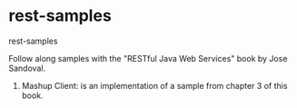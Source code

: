 rest-samples
============

rest-samples

Follow along samples with the "RESTful Java Web Services" book by Jose Sandoval. 

1. Mashup Client: is an implementation of a sample from chapter 3 of this book.